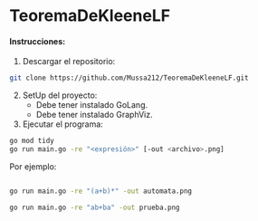 # TeoremaDeKleeneLF

#### Instrucciones:

1. Descargar el repositorio: 

```bash
git clone https://github.com/Mussa212/TeoremaDeKleeneLF.git
```

2. SetUp del proyecto:
   - Debe tener instalado GoLang.
   - Debe tener instalado GraphViz.
3. Ejecutar el programa:

```bash
go mod tidy 
go run main.go -re "<expresión>" [-out <archivo>.png]
```
Por ejemplo:

```bash

go run main.go -re "(a+b)*" -out automata.png

go run main.go -re "ab+ba" -out prueba.png
```
